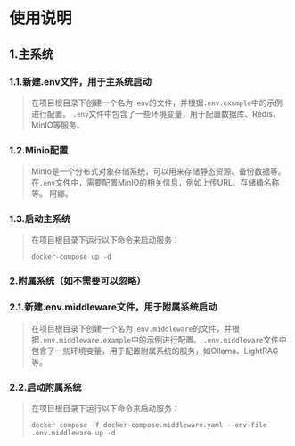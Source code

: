 
# 使用说明

## 1.主系统
### 1.1.新建.env文件，用于主系统启动
> 在项目根目录下创建一个名为`.env`的文件，并根据`.env.example`中的示例进行配置。
> `.env`文件中包含了一些环境变量，用于配置数据库、Redis、MinIO等服务。

### 1.2.Minio配置
> Minio是一个分布式对象存储系统，可以用来存储静态资源、备份数据等。
> 在`.env`文件中，需要配置MinIO的相关信息，例如上传URL、存储桶名称等。
> 阿娜。


### 1.3.启动主系统
> 在项目根目录下运行以下命令来启动服务：
> ```
> docker-compose up -d
> ```

### 2.附属系统（如不需要可以忽略）
### 2.1.新建.env.middleware文件，用于附属系统启动
> 在项目根目录下创建一个名为`.env.middleware`的文件，并根据`.env.middleware.example`中的示例进行配置。
> `.env.middleware`文件中包含了一些环境变量，用于配置附属系统的服务，如Ollama、LightRAG等。

### 2.2.启动附属系统
> 在项目根目录下运行以下命令来启动服务：
> ```
> docker compose -f docker-compose.middleware.yaml --env-file .env.middleware up -d
> ```
